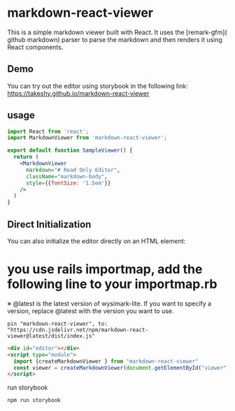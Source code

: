 # markdown-react-viewer

This is a simple markdown viewer built with React. It uses the [remark-gfm]( github markdown) parser to parse the markdown and then renders it using React components.

## Demo

You can try out  the editor using storybook in the following link:
https://takeshy.github.io/markdown-react-viewer

## usage
  
```jsx
import React from 'react';
import MarkdownViewer from 'markdown-react-viewer';

export default function SampleViewer() {
  return (
    <MarkdownViewer
      markdown="# Read Only Editor",
      className="markdown-body",
      style={{fontSize: '1.5em'}}
    />
  )
}
```

## Direct Initialization

You can also initialize the editor directly on an HTML element:

# you use rails importmap, add the following line to your importmap.rb
※ @latest is the latest version of wysimark-lite. If you want to specify a version, replace @latest with the version you want to use.
```
pin "markdown-react-viewer", to: "https://cdn.jsdelivr.net/npm/markdown-react-viewer@latest/dist/index.js"
```

```html
<div id="editor"></div>
<script type="module">
  import {createMarkdownViewer } from "markdown-react-viewer"
  const viewer = createMarkdownViewer(document.getElementById("viewer"), { markdown: markdown, className="markdown-body" })
</script>
```

run storybook

```bash
npm run storybook
```
